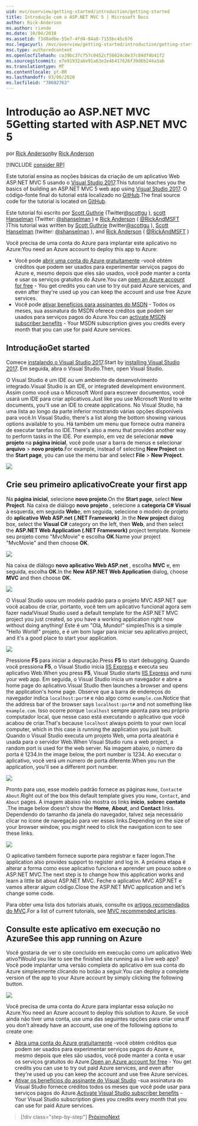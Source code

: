 ```yaml
---
uid: mvc/overview/getting-started/introduction/getting-started
title: Introdução com o ASP.NET MVC 5 | Microsoft Docs
author: Rick-Anderson
ms.author: riande
ms.date: 10/04/2018
ms.assetid: f3d8adbe-55e7-4fd4-84a8-7155bc45c676
msc.legacyurl: /mvc/overview/getting-started/introduction/getting-started
msc.type: authoredcontent
ms.openlocfilehash: ca39bc37c757c0452cf56624c8e37c04df4b41f2
ms.sourcegitcommit: e7e91932a6e91a63e2e46417626f39d6b244a3ab
ms.translationtype: MT
ms.contentlocale: pt-BR
ms.lasthandoff: 03/06/2020
ms.locfileid: "78602763"
---
```

# <a name="getting-started-with-aspnet-mvc-5"></a><span data-ttu-id="cab92-102">Introdução ao ASP.NET MVC 5</span><span class="sxs-lookup"><span data-stu-id="cab92-102">Getting started with ASP.NET MVC 5</span></span>

<span data-ttu-id="cab92-103">por [Rick Anderson](https://twitter.com/RickAndMSFT)</span><span class="sxs-lookup"><span data-stu-id="cab92-103">by [Rick Anderson](https://twitter.com/RickAndMSFT)</span></span>

[!INCLUDE [consider RP](../../../../includes/razor.md)]

<span data-ttu-id="cab92-104">Este tutorial ensina as noções básicas da criação de um aplicativo Web ASP.NET MVC 5 usando o [Visual Studio 2017](https://visualstudio.microsoft.com/downloads/?utm_medium=microsoft&utm_source=docs.microsoft.com&utm_campaign=button+cta&utm_content=download+vs2017).</span><span class="sxs-lookup"><span data-stu-id="cab92-104">This tutorial teaches you the basics of building an ASP.NET MVC 5 web app using [Visual Studio 2017](https://visualstudio.microsoft.com/downloads/?utm_medium=microsoft&utm_source=docs.microsoft.com&utm_campaign=button+cta&utm_content=download+vs2017).</span></span> <span data-ttu-id="cab92-105">O código-fonte final do tutorial está localizado no [GitHub](https://github.com/dotnet/AspNetDocs/tree/master/aspnet/mvc/overview/getting-started/introduction/sample/MvcMovie/MvcMovie).</span><span class="sxs-lookup"><span data-stu-id="cab92-105">The final source code for the tutorial is located on [GitHub](https://github.com/dotnet/AspNetDocs/tree/master/aspnet/mvc/overview/getting-started/introduction/sample/MvcMovie/MvcMovie).</span></span>

<span data-ttu-id="cab92-106">Este tutorial foi escrito por [Scott Guthrie](https://weblogs.asp.net/scottgu/) (Twitter[@scottgu](https://twitter.com/scottgu) ), [scott Hanselman](http://www.hanselman.com/blog/) (Twitter: [@shanselman](https://twitter.com/shanselman) ) e [Rick Anderson](https://twitter.com/RickAndMSFT) ( [@RickAndMSFT](https://twitter.com/#!/RickAndMSFT) )</span><span class="sxs-lookup"><span data-stu-id="cab92-106">This tutorial was written by [Scott Guthrie](https://weblogs.asp.net/scottgu/) (twitter[@scottgu](https://twitter.com/scottgu) ), [Scott Hanselman](http://www.hanselman.com/blog/) (twitter: [@shanselman](https://twitter.com/shanselman) ), and [Rick Anderson](https://twitter.com/RickAndMSFT) ( [@RickAndMSFT](https://twitter.com/#!/RickAndMSFT) )</span></span>

<span data-ttu-id="cab92-107">Você precisa de uma conta do Azure para implantar este aplicativo no Azure:</span><span class="sxs-lookup"><span data-stu-id="cab92-107">You need an Azure account to deploy this app to Azure:</span></span>

- <span data-ttu-id="cab92-108">Você pode [abrir uma conta do Azure gratuitamente](https://azure.microsoft.com/pricing/free-trial/?WT.mc_id=A443DD604) -você obtém créditos que podem ser usados para experimentar serviços pagos do Azure e, mesmo depois que eles são usados, você pode manter a conta e usar os serviços gratuitos do Azure.</span><span class="sxs-lookup"><span data-stu-id="cab92-108">You can [open an Azure account for free](https://azure.microsoft.com/pricing/free-trial/?WT.mc_id=A443DD604) - You get credits you can use to try out paid Azure services, and even after they're used up you can keep the account and use free Azure services.</span></span>
- <span data-ttu-id="cab92-109">Você pode [ativar benefícios para assinantes do MSDN](https://azure.microsoft.com/pricing/member-offers/msdn-benefits-details/?WT.mc_id=A443DD604) - Todos os meses, sua assinatura do MSDN oferece créditos que podem ser usados para serviços pagos do Azure.</span><span class="sxs-lookup"><span data-stu-id="cab92-109">You can [activate MSDN subscriber benefits](https://azure.microsoft.com/pricing/member-offers/msdn-benefits-details/?WT.mc_id=A443DD604) - Your MSDN subscription gives you credits every month that you can use for paid Azure services.</span></span>

## <a name="get-started"></a><span data-ttu-id="cab92-110">Introdução</span><span class="sxs-lookup"><span data-stu-id="cab92-110">Get started</span></span>

<span data-ttu-id="cab92-111">Comece [instalando o Visual Studio 2017](https://visualstudio.microsoft.com/downloads/?utm_medium=microsoft&utm_source=docs.microsoft.com&utm_campaign=button+cta&utm_content=download+vs2017).</span><span class="sxs-lookup"><span data-stu-id="cab92-111">Start by [installing Visual Studio 2017](https://visualstudio.microsoft.com/downloads/?utm_medium=microsoft&utm_source=docs.microsoft.com&utm_campaign=button+cta&utm_content=download+vs2017).</span></span> <span data-ttu-id="cab92-112">Em seguida, abra o Visual Studio.</span><span class="sxs-lookup"><span data-stu-id="cab92-112">Then, open Visual Studio.</span></span>

<span data-ttu-id="cab92-113">O Visual Studio é um IDE ou um ambiente de desenvolvimento integrado.</span><span class="sxs-lookup"><span data-stu-id="cab92-113">Visual Studio is an IDE, or integrated development environment.</span></span> <span data-ttu-id="cab92-114">Assim como você usa o Microsoft Word para escrever documentos, você usará um IDE para criar aplicativos.</span><span class="sxs-lookup"><span data-stu-id="cab92-114">Just like you use Microsoft Word to write documents, you'll use an IDE to create applications.</span></span> <span data-ttu-id="cab92-115">No Visual Studio, há uma lista ao longo da parte inferior mostrando várias opções disponíveis para você.</span><span class="sxs-lookup"><span data-stu-id="cab92-115">In Visual Studio, there's a list along the bottom showing various options available to you.</span></span> <span data-ttu-id="cab92-116">Há também um menu que fornece outra maneira de executar tarefas no IDE.</span><span class="sxs-lookup"><span data-stu-id="cab92-116">There's also a menu that provides another way to perform tasks in the IDE.</span></span> <span data-ttu-id="cab92-117">Por exemplo, em vez de selecionar **novo projeto** na **página inicial**, você pode usar a barra de menus e selecionar **arquivo** > **novo projeto**.</span><span class="sxs-lookup"><span data-stu-id="cab92-117">For example, instead of selecting **New Project** on the **Start page**, you can use the menu bar and select **File** > **New Project**.</span></span>

![](getting-started/_static/image1.png)

## <a name="create-your-first-app"></a><span data-ttu-id="cab92-118">Crie seu primeiro aplicativo</span><span class="sxs-lookup"><span data-stu-id="cab92-118">Create your first app</span></span>

<span data-ttu-id="cab92-119">Na **página inicial**, selecione **novo projeto**.</span><span class="sxs-lookup"><span data-stu-id="cab92-119">On the **Start page**, select **New Project**.</span></span> <span data-ttu-id="cab92-120">Na caixa de diálogo **novo projeto** , selecione a **categoria C# Visual** à esquerda, em seguida **Web**e, em seguida, selecione o modelo de projeto do **aplicativo Web ASP.net (.NET Framework)** .</span><span class="sxs-lookup"><span data-stu-id="cab92-120">In the **New project** dialog box, select the **Visual C#** category on the left, then **Web**, and then select the **ASP.NET Web Application (.NET Framework)** project template.</span></span> <span data-ttu-id="cab92-121">Nomeie seu projeto como "MvcMovie" e escolha **OK**.</span><span class="sxs-lookup"><span data-stu-id="cab92-121">Name your project "MvcMovie" and then choose **OK**.</span></span>

![](getting-started/_static/image2.png)

<span data-ttu-id="cab92-122">Na caixa de diálogo **novo aplicativo Web ASP.net** , escolha **MVC** e, em seguida, escolha **OK**.</span><span class="sxs-lookup"><span data-stu-id="cab92-122">In the **New ASP.NET Web Application** dialog, choose **MVC** and then choose **OK**.</span></span>

![](getting-started/_static/image3.png)

<span data-ttu-id="cab92-123">O Visual Studio usou um modelo padrão para o projeto MVC ASP.NET que você acabou de criar, portanto, você tem um aplicativo funcional agora sem fazer nada!</span><span class="sxs-lookup"><span data-stu-id="cab92-123">Visual Studio used a default template for the ASP.NET MVC project you just created, so you have a working application right now without doing anything!</span></span> <span data-ttu-id="cab92-124">Este é um "Olá, Mundo!" simples</span><span class="sxs-lookup"><span data-stu-id="cab92-124">This is a simple "Hello World!"</span></span> <span data-ttu-id="cab92-125">projeto, e é um bom lugar para iniciar seu aplicativo.</span><span class="sxs-lookup"><span data-stu-id="cab92-125">project, and it's a good place to start your application.</span></span>

![](getting-started/_static/image4.png)

<span data-ttu-id="cab92-126">Pressione **F5** para iniciar a depuração.</span><span class="sxs-lookup"><span data-stu-id="cab92-126">Press **F5** to start debugging.</span></span> <span data-ttu-id="cab92-127">Quando você pressiona **F5**, o Visual Studio inicia [IIS Express](/iis/extensions/introduction-to-iis-express/iis-express-overview) e executa seu aplicativo Web.</span><span class="sxs-lookup"><span data-stu-id="cab92-127">When you press **F5**, Visual Studio starts [IIS Express](/iis/extensions/introduction-to-iis-express/iis-express-overview) and runs your web app.</span></span> <span data-ttu-id="cab92-128">Em seguida, o Visual Studio inicia um navegador e abre a home page do aplicativo.</span><span class="sxs-lookup"><span data-stu-id="cab92-128">Visual Studio then launches a browser and opens the application's home page.</span></span> <span data-ttu-id="cab92-129">Observe que a barra de endereços do navegador indica `localhost:port#` e não algo como `example.com`.</span><span class="sxs-lookup"><span data-stu-id="cab92-129">Notice that the address bar of the browser says `localhost:port#` and not something like `example.com`.</span></span> <span data-ttu-id="cab92-130">Isso ocorre porque `localhost` sempre aponta para seu próprio computador local, que nesse caso está executando o aplicativo que você acabou de criar.</span><span class="sxs-lookup"><span data-stu-id="cab92-130">That's because `localhost` always points to your own local computer, which in this case is running the application you just built.</span></span> <span data-ttu-id="cab92-131">Quando o Visual Studio executa um projeto Web, uma porta aleatória é usada para o servidor Web.</span><span class="sxs-lookup"><span data-stu-id="cab92-131">When Visual Studio runs a web project, a random port is used for the web server.</span></span> <span data-ttu-id="cab92-132">Na imagem abaixo, o número da porta é 1234.</span><span class="sxs-lookup"><span data-stu-id="cab92-132">In the image below, the port number is 1234.</span></span> <span data-ttu-id="cab92-133">Ao executar o aplicativo, você verá um número de porta diferente.</span><span class="sxs-lookup"><span data-stu-id="cab92-133">When you run the application, you'll see a different port number.</span></span>

![](getting-started/_static/image5.png)

<span data-ttu-id="cab92-134">Pronto para uso, esse modelo padrão fornece as páginas `Home`, `Contact`e `About`.</span><span class="sxs-lookup"><span data-stu-id="cab92-134">Right out of the box this default template gives you `Home`, `Contact`, and `About` pages.</span></span> <span data-ttu-id="cab92-135">A imagem abaixo não mostra os links **início**, **sobre**e **contato** .</span><span class="sxs-lookup"><span data-stu-id="cab92-135">The image below doesn't show the **Home**, **About**, and **Contact** links.</span></span> <span data-ttu-id="cab92-136">Dependendo do tamanho da janela do navegador, talvez seja necessário clicar no ícone de navegação para ver esses links.</span><span class="sxs-lookup"><span data-stu-id="cab92-136">Depending on the size of your browser window, you might need to click the navigation icon to see these links.</span></span>

![](getting-started/_static/image6.png)

<span data-ttu-id="cab92-137">O aplicativo também fornece suporte para registrar e fazer logon.</span><span class="sxs-lookup"><span data-stu-id="cab92-137">The application also provides support to register and log in.</span></span> <span data-ttu-id="cab92-138">A próxima etapa é alterar a forma como esse aplicativo funciona e aprender um pouco sobre o ASP.NET MVC.</span><span class="sxs-lookup"><span data-stu-id="cab92-138">The next step is to change how this application works and learn a little bit about ASP.NET MVC.</span></span> <span data-ttu-id="cab92-139">Feche o aplicativo MVC ASP.NET e vamos alterar algum código.</span><span class="sxs-lookup"><span data-stu-id="cab92-139">Close the ASP.NET MVC application and let's change some code.</span></span>

<span data-ttu-id="cab92-140">Para obter uma lista dos tutoriais atuais, consulte os [artigos recomendados do MVC](../mvc-learning-sequence.md).</span><span class="sxs-lookup"><span data-stu-id="cab92-140">For a list of current tutorials, see [MVC recommended articles](../mvc-learning-sequence.md).</span></span>

## <a name="see-this-app-running-on-azure"></a><span data-ttu-id="cab92-141">Consulte este aplicativo em execução no Azure</span><span class="sxs-lookup"><span data-stu-id="cab92-141">See this app running on Azure</span></span>

<span data-ttu-id="cab92-142">Você gostaria de ver o site concluído em execução como um aplicativo Web ativo?</span><span class="sxs-lookup"><span data-stu-id="cab92-142">Would you like to see the finished site running as a live web app?</span></span> <span data-ttu-id="cab92-143">Você pode implantar uma versão completa do aplicativo em sua conta do Azure simplesmente clicando no botão a seguir.</span><span class="sxs-lookup"><span data-stu-id="cab92-143">You can deploy a complete version of the app to your Azure account by simply clicking the following button.</span></span>

[![](https://azuredeploy.net/deploybutton.png)](https://azuredeploy.net/?repository=https://github.com/dotnet/AspNetDocs/tree/master/aspnet/mvc/overview/getting-started/introduction/sample/MvcMovie&amp;WT.mc_id=deploy_azure_aspnet)

<span data-ttu-id="cab92-144">Você precisa de uma conta do Azure para implantar essa solução no Azure.</span><span class="sxs-lookup"><span data-stu-id="cab92-144">You need an Azure account to deploy this solution to Azure.</span></span> <span data-ttu-id="cab92-145">Se você ainda não tiver uma conta, use uma das seguintes opções para criar uma:</span><span class="sxs-lookup"><span data-stu-id="cab92-145">If you don't already have an account, use one of the following options to create one:</span></span>

- <span data-ttu-id="cab92-146">[Abra uma conta do Azure gratuitamente](https://azure.microsoft.com/pricing/free-trial/?WT.mc_id=A443DD604) -você obtém créditos que podem ser usados para experimentar serviços pagos do Azure e, mesmo depois que eles são usados, você pode manter a conta e usar os serviços gratuitos do Azure.</span><span class="sxs-lookup"><span data-stu-id="cab92-146">[Open an Azure account for free](https://azure.microsoft.com/pricing/free-trial/?WT.mc_id=A443DD604) - You get credits you can use to try out paid Azure services, and even after they're used up you can keep the account and use free Azure services.</span></span>
- <span data-ttu-id="cab92-147">[Ativar os benefícios do assinante do Visual Studio](https://azure.microsoft.com/pricing/member-offers/credit-for-visual-studio-subscribers) -sua assinatura do Visual Studio fornece créditos todos os meses que você pode usar para serviços pagos do Azure.</span><span class="sxs-lookup"><span data-stu-id="cab92-147">[Activate Visual Studio subscriber benefits](https://azure.microsoft.com/pricing/member-offers/credit-for-visual-studio-subscribers) - Your Visual Studio subscription gives you credits every month that you can use for paid Azure services.</span></span>

> [!div class="step-by-step"]
> [<span data-ttu-id="cab92-148">Próximo</span><span class="sxs-lookup"><span data-stu-id="cab92-148">Next</span></span>](adding-a-controller.md)
